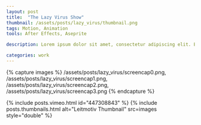 ```yaml
---
layout: post
title:  "The Lazy Virus Show"
thumbnail: /assets/posts/lazy_virus/thumbnail.png
tags: Motion, Animation
tools: After Effects, Aseprite

description: Lorem ipsum dolor sit amet, consectetur adipiscing elit. Etiam non congue orci. Ut non mi massa. Phasellus laoreet sapien est, et malesuada odio cursus quis. Maecenas id turpis eleifend, facilisis mi id, ullamcorper sapien. Duis ut ex finibus, congue risus in, fermentum justo. In malesuada est nec ex gravida, ac iaculis lorem condimentum. Nunc pulvinar velit urna, ut commodo est sollicitudin et. Maecenas sit amet turpis volutpat, aliquam ex et, commodo sapien.

categories: work
---
```


{% capture images %}
/assets/posts/lazy_virus/screencap0.png,
/assets/posts/lazy_virus/screencap1.png,
/assets/posts/lazy_virus/screencap2.png,
/assets/posts/lazy_virus/screencap3.png
{% endcapture %}


{% include posts.vimeo.html id="447308843" %}
{% include posts.thumbnails.html alt="Leitmotiv Thumbnail" src=images style="double" %}